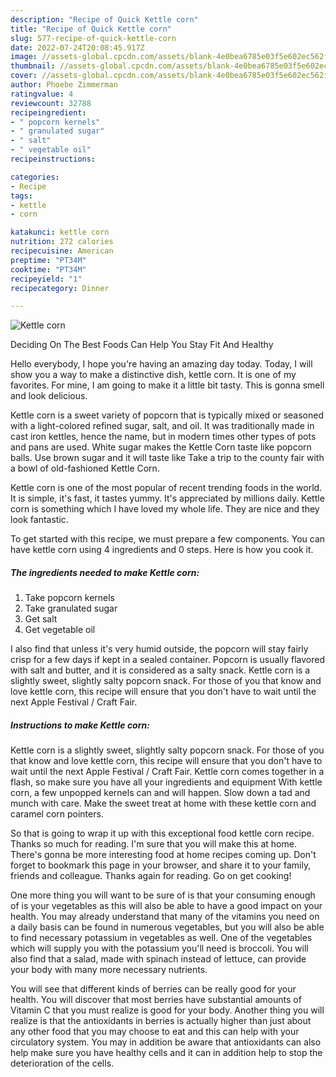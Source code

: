 ```yaml
---
description: "Recipe of Quick Kettle corn"
title: "Recipe of Quick Kettle corn"
slug: 577-recipe-of-quick-kettle-corn
date: 2022-07-24T20:08:45.917Z
image: //assets-global.cpcdn.com/assets/blank-4e0bea6785e03f5e602ec562f230caae08da540cada707380b4fe1bbebba43da.png
thumbnail: //assets-global.cpcdn.com/assets/blank-4e0bea6785e03f5e602ec562f230caae08da540cada707380b4fe1bbebba43da.png
cover: //assets-global.cpcdn.com/assets/blank-4e0bea6785e03f5e602ec562f230caae08da540cada707380b4fe1bbebba43da.png
author: Phoebe Zimmerman
ratingvalue: 4
reviewcount: 32788
recipeingredient:
- " popcorn kernels"
- " granulated sugar"
- " salt"
- " vegetable oil"
recipeinstructions:

categories:
- Recipe
tags:
- kettle
- corn

katakunci: kettle corn 
nutrition: 272 calories
recipecuisine: American
preptime: "PT34M"
cooktime: "PT34M"
recipeyield: "1"
recipecategory: Dinner

---
```



![Kettle corn](//assets-global.cpcdn.com/assets/blank-4e0bea6785e03f5e602ec562f230caae08da540cada707380b4fe1bbebba43da.png)

Deciding On The Best Foods Can Help You Stay Fit And Healthy

Hello everybody, I hope you're having an amazing day today. Today, I will show you a way to make a distinctive dish, kettle corn. It is one of my favorites. For mine, I am going to make it a little bit tasty. This is gonna smell and look delicious.

Kettle corn is a sweet variety of popcorn that is typically mixed or seasoned with a light-colored refined sugar, salt, and oil. It was traditionally made in cast iron kettles, hence the name, but in modern times other types of pots and pans are used. White sugar makes the Kettle Corn taste like popcorn balls. Use brown sugar and it will taste like Take a trip to the county fair with a bowl of old-fashioned Kettle Corn.

Kettle corn is one of the most popular of recent trending foods in the world. It is simple, it's fast, it tastes yummy. It's appreciated by millions daily. Kettle corn is something which I have loved my whole life. They are nice and they look fantastic.


To get started with this recipe, we must prepare a few components. You can have kettle corn using 4 ingredients and 0 steps. Here is how you cook it.

<!--inarticleads1-->

##### The ingredients needed to make Kettle corn:

1. Take  popcorn kernels
1. Take  granulated sugar
1. Get  salt
1. Get  vegetable oil


I also find that unless it&#39;s very humid outside, the popcorn will stay fairly crisp for a few days if kept in a sealed container. Popcorn is usually flavored with salt and butter, and it is considered as a salty snack. Kettle corn is a slightly sweet, slightly salty popcorn snack. For those of you that know and love kettle corn, this recipe will ensure that you don&#39;t have to wait until the next Apple Festival / Craft Fair. 

<!--inarticleads2-->

##### Instructions to make Kettle corn:



Kettle corn is a slightly sweet, slightly salty popcorn snack. For those of you that know and love kettle corn, this recipe will ensure that you don&#39;t have to wait until the next Apple Festival / Craft Fair. Kettle corn comes together in a flash, so make sure you have all your ingredients and equipment With kettle corn, a few unpopped kernels can and will happen. Slow down a tad and munch with care. Make the sweet treat at home with these kettle corn and caramel corn pointers. 

So that is going to wrap it up with this exceptional food kettle corn recipe. Thanks so much for reading. I'm sure that you will make this at home. There's gonna be more interesting food at home recipes coming up. Don't forget to bookmark this page in your browser, and share it to your family, friends and colleague. Thanks again for reading. Go on get cooking!

One more thing you will want to be sure of is that your consuming enough of is your vegetables as this will also be able to have a good impact on your health. You may already understand that many of the vitamins you need on a daily basis can be found in numerous vegetables, but you will also be able to find necessary potassium in vegetables as well. One of the vegetables which will supply you with the potassium you'll need is broccoli. You will also find that a salad, made with spinach instead of lettuce, can provide your body with many more necessary nutrients.

You will see that different kinds of berries can be really good for your health. You will discover that most berries have substantial amounts of Vitamin C that you must realize is good for your body. Another thing you will realize is that the antioxidants in berries is actually higher than just about any other food that you may choose to eat and this can help with your circulatory system. You may in addition be aware that antioxidants can also help make sure you have healthy cells and it can in addition help to stop the deterioration of the cells.
